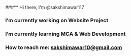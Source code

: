 ###** Hi there, I'm @sakshimawar117
 ### I’m currently working on Website Project 
 ### I’m currently learning MCA & Web Development
### How to reach me: sakshimawar10@gmail.com
